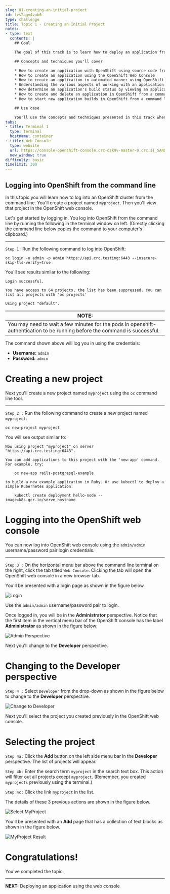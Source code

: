 ```yaml
---
slug: 01-creating-an-initial-project
id: fvs2qgv4vub6
type: challenge
title: Topic 1 - Creating an Initial Project
notes:
- type: text
  contents: |
    ## Goal

    The goal of this track is to learn how to deploy an application from its source code using either the OpenShift Web Console or by using OpenShift from a command line in a terminal window.

    ## Concepts and techniques you'll cover

    * How to create an application with OpenShift using source code from a GitHub source code repository
    * How to create an application using the OpenShift Web Console
    * How to create an application in automated manner using OpenShift from the command line
    * Understanding the various aspects of working with an application rendered in a project's Topology page in the OpenShift Web Console
    * How determine an application's build status by viewing an application's logs from a project's Topology page
    * How to create and delete an application in OpenShift from a command line in a terminal window
    * How to start new application builds in OpenShift from a command line in a terminal window and in the OpenShift Web Console

    ## Use case

    You'll use the concepts and techniques presented in this track when you want to create and deploy applications from source code using OpenShift automation and thus avoiding doing the work manually.
tabs:
- title: Terminal 1
  type: terminal
  hostname: container
- title: Web Console
  type: website
  url: https://console-openshift-console.crc-dzk9v-master-0.crc.${_SANDBOX_ID}.instruqt.io
  new_window: true
difficulty: basic
timelimit: 300
---
```


## Logging into OpenShift from the command line

In this topic you will learn how to log into an OpenShift cluster from the command line. You'll create a project named `myproject`. Then you'll view that project in the OpenShift web console.

Let's get started by logging in. You log into OpenShift from the command line by running the following in the terminal window on left. (Directly clicking the command line below copies the command to your computer's clipboard.)

----

`Step 1:` Run the following command to log into OpenShift:

```
oc login -u admin -p admin https://api.crc.testing:6443 --insecure-skip-tls-verify=true
```

You'll see results similar to the following:

```
Login successful.

You have access to 64 projects, the list has been suppressed. You can list all projects with 'oc projects'

Using project "default".
```

|NOTE:|
|----|
|You may need to wait a few minutes for the pods in openshift-authentication to be running before the command is successful.|

The command shown above will log you in using the credentials:

* **Username:** `admin`
* **Password:** `admin`

# Creating a new project

Next you'll create a new project named `myproject` using the `oc` command line tool.

----

`Step 2 :` Run the following command to create a new project named `myproject`:

```
oc new-project myproject
```

You will see output similar to:

```
Now using project "myproject" on server "https://api.crc.testing:6443".

You can add applications to this project with the 'new-app' command. For example, try:

    oc new-app rails-postgresql-example

to build a new example application in Ruby. Or use kubectl to deploy a simple Kubernetes application:

    kubectl create deployment hello-node --image=k8s.gcr.io/serve_hostname
```

# Logging into the OpenShift web console

You can now log into OpenShift web console using the `admin/admin` username/password pair login credentials.

----

`Step 3 :`  On the horizontal menu bar above the command line terminal on the right, click the tab titled `Web Console`. Clicking the tab will open the OpenShift web console in a new browser tab.

You'll be presented with a login page as shown in the figure below.

![Login](../assets/web-console-login.png)

Use the `admin/admin` username/password pair to login.

Once logged in, you will be in the **Administrator** perspective. Notice that the first item in the vertical menu bar of the OpenShift console has the label **Administrator** as shown in the figure below:

![Admin Perspective](../assets/admin-perspective.png)

Next you'll change to the **Developer** perspective.

# Changing to the Developer perspective

`Step 4 :`  Select `Developer` from the drop-down as shown in the figure below to change to the **Developer** perspective.

![Change to Developer](../assets/change-to-developer.png)

Next you'll select the project you created previously in the OpenShift web console.

# Selecting the project

`Step 4a:` Click the **Add** button on the left side menu bar in the **Developer** perspective. The list of projects will appear.


`Step 4b:` Enter the search term `myproject` in the search text box. This action will filter out all projects except `myproject`. (Remember, you created `myprojects` previously using the terminal.)

`Step 4c:` Click the link `myproject` in the list.

The details of these 3 previous actions are shown in the figure below.

![Select MyProject](../assets/select-my-project.png)

You'll be presented with an **Add** page that has a collection of text blocks as shown in the figure below.

![MyProject Result](../assets/my-project-result.png)

# Congratulations!

You've completed the topic.

----

**NEXT:** Deploying an application using the web console

